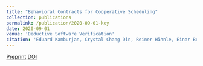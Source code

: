 ```yaml
---
title: "Behavioral Contracts for Cooperative Scheduling"
collection: publications
permalink: /publication/2020-09-01-key
date: 2020-09-01
venue: 'Deductive Software Verification'
citation: 'Eduard Kamburjan, Crystal Chang Din, Reiner Hähnle, Einar Broch Johnsen. (2020). <b>Deductive Software Verification</b>. LNCS 12345'
---
```


[Preprint](/files/key.pdf)
[DOI](https://doi.org/10.1007/978-3-030-64354-6_4)

